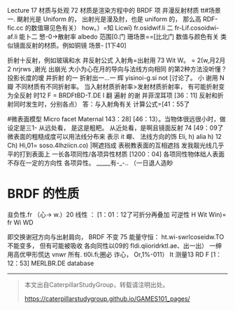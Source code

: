 Lecture 17
材质与处观 72
材质是渲染方程中的 BRDF 项
井漫反射材质
tt#场景一.
颰射光是 Uniform 的，
出射光是漫及肘，也是 uniform 的，
那么高 RDF-fic.cc 的数值𤪱见色有关）
how。）=知 Licwī) fr.osidwi­f­.li
二 fr-Lif.cosoidwi­-af.li
能卜二 慜-0→散射率 albedo
范围[0.门
珊场景==[比北门 数值与颜色有关
类似镜面反射的材质。例如铜镜
场景- [1下40]

折射十反射，例如玻璃和水
井反射公式
入射角=出射用 73
Wit W。 = 2(w,月2月
2 nrjrws
,谢光 出崩光 大小为心在月的导向与法线方向相同
的第2种方法没听懂？ 投影长度的瑷
井折射 的一
折射出一…一
辉 yisinoi-g.si not [讨论了。
小 谢用 N 瓣
不同材质有不同折射率。
当入射材质折射率>发射材质折射率，
有可能折射变为全反射
时12 F = BRDFtBD-T.DE
I
翻 遍射 的谢
井菲涅耳项 [36：11]
反射和折射同时发生时，分别各点）
答：与入射角有关
计算公式=[41：55了

#微表面模型 Micro facet Maternal 143：28]
[46：13）。当物体很远很小时，做设定是三1-
从远处看， 是这是粗粑。
从近处看，是啊且镜面反射 74
[49：09了
微表面的粗糙成度可以用法线分布来
表示 it 㟹、 法线方向的饰
Eli, h) alia h) 12 Ch)
Hi,01= soso.­4lhziicn.co)
|啊遮挡成
表税教表面的互相遮挡
发我靓光线几乎平的打到表面上
一长各项同性/各项异性材质
[1200：04]
各项同性物体绌人表面不存在一定的方向性
各项异性。 _____有-_-..
（一日退人造眇
# BRDF 的性质
韭负性.fr （心→ w.）20
线性 ： [1：01：12了可折分再叠加
可逆性 H Wit Win)= fr Wi WD

即交换谢冠方向与出射肩向，
BRDF 不变 75
能量守恒：
ht.wi-swrlcoseidw.TO
不能变多，
但有可能被吸收
各向同性以09的
fldi.qiioridrktl.ae、出一出）
一绅
用高优甲形慌达 vnwr
所有.
tl0i.fi;圈必 诈心， Or,1%-011）
It 测量13 RD F
[1：12：53]
MERLBR.DE database



------------------------------

> 本文出自CaterpillarStudyGroup，转载请注明出处。
>
> https://caterpillarstudygroup.github.io/GAMES101_pages/